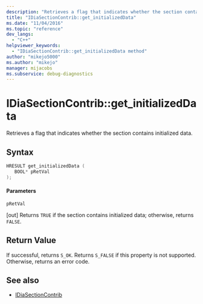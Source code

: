 ```yaml
---
description: "Retrieves a flag that indicates whether the section contains initialized data."
title: "IDiaSectionContrib::get_initializedData"
ms.date: "11/04/2016"
ms.topic: "reference"
dev_langs:
  - "C++"
helpviewer_keywords:
  - "IDiaSectionContrib::get_initializedData method"
author: "mikejo5000"
ms.author: "mikejo"
manager: mijacobs
ms.subservice: debug-diagnostics
---
```

# IDiaSectionContrib::get_initializedData

Retrieves a flag that indicates whether the section contains initialized data.

## Syntax

```C++
HRESULT get_initializedData ( 
   BOOL* pRetVal
);
```

#### Parameters
 `pRetVal`

[out] Returns `TRUE` if the section contains initialized data; otherwise, returns `FALSE`.

## Return Value
 If successful, returns `S_OK`. Returns `S_FALSE` if this property is not supported. Otherwise, returns an error code.

## See also
- [IDiaSectionContrib](../../debugger/debug-interface-access/idiasectioncontrib.md)
